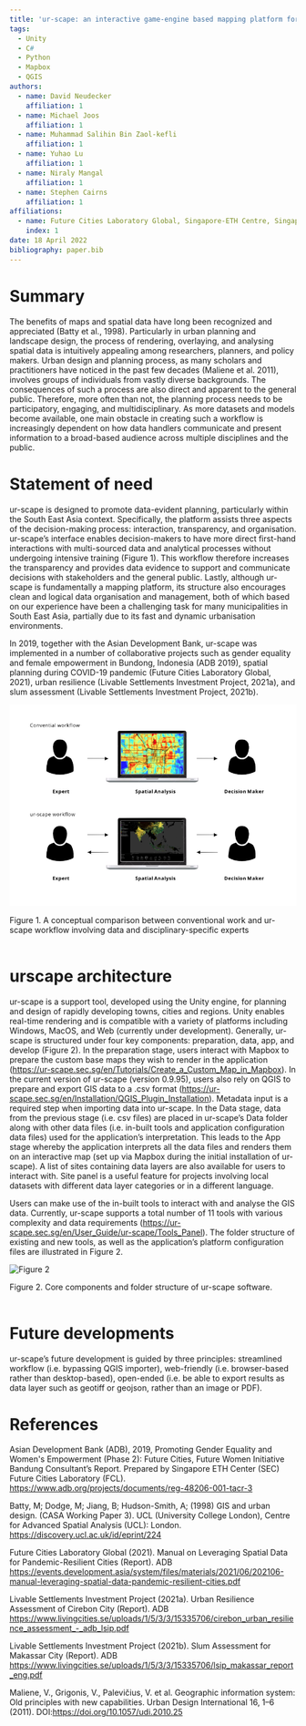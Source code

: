 ```yaml
---
title: 'ur-scape: an interactive game-engine based mapping platform for urban planning and design'
tags:
  - Unity
  - C#
  - Python
  - Mapbox
  - QGIS
authors:
  - name: David Neudecker
    affiliation: 1
  - name: Michael Joos
    affiliation: 1
  - name: Muhammad Salihin Bin Zaol-kefli
    affiliation: 1
  - name: Yuhao Lu
    affiliation: 1
  - name: Niraly Mangal
    affiliation: 1
  - name: Stephen Cairns
    affiliation: 1
affiliations:
  - name: Future Cities Laboratory Global, Singapore-ETH Centre, Singapore
    index: 1
date: 18 April 2022
bibliography: paper.bib
---
```


# Summary

The benefits of maps and spatial data have long been recognized and appreciated (Batty et al., 1998). Particularly in urban planning and landscape design, the process of rendering, overlaying, and analysing spatial data is intuitively appealing among researchers, planners, and policy makers. Urban design and planning process, as many scholars and practitioners have noticed in the past few decades (Maliene et al. 2011), involves groups of individuals from vastly diverse backgrounds. The consequences of such a process are also direct and apparent to the general public. Therefore, more often than not, the planning process needs to be participatory, engaging, and multidisciplinary.  As more datasets and models become available, one main obstacle in creating such a workflow is increasingly dependent on how data handlers communicate and present information to a broad-based audience across multiple disciplines and the public.

# Statement of need

ur-scape is designed to promote data-evident planning, particularly within the South East Asia context. Specifically, the platform assists three aspects of the decision-making process: interaction, transparency, and organisation. ur-scape’s interface enables decision-makers to have more direct first-hand interactions with multi-sourced data and analytical processes without undergoing intensive training (Figure 1). This workflow therefore increases the transparency and provides data evidence to support and communicate decisions with stakeholders and the general public. Lastly, although ur-scape is fundamentally a mapping platform, its structure also encourages clean and logical data organisation and management, both of which based on our experience have been a challenging task for many municipalities in South East Asia, partially due to its fast and dynamic urbanisation environments. 

In 2019, together with the Asian Development Bank, ur-scape was implemented in a number of collaborative projects such as gender equality and female empowerment in Bundong, Indonesia (ADB 2019), spatial planning during COVID-19 pandemic (Future Cities Laboratory Global, 2021), urban resilience (Livable Settlements Investment Project, 2021a), and slum assessment (Livable Settlements Investment Project, 2021b).

![Figure 1](1.png)
<figcaption>Figure 1. A conceptual comparison between conventional work and ur-scape workflow involving data and disciplinary-specific experts</figcaption><br>

# urscape architecture

ur-scape is a support tool, developed using the Unity engine, for planning and design of rapidly developing towns, cities and regions. Unity enables real-time rendering and is compatible with a variety of platforms including Windows, MacOS, and Web (currently under development). 
Generally, ur-scape is structured under four key components: preparation, data, app, and develop (Figure 2). In the preparation stage, users interact with Mapbox to prepare the custom base maps they wish to render in the application (https://ur-scape.sec.sg/en/Tutorials/Create_a_Custom_Map_in_Mapbox). In the current version of ur-scape (version 0.9.95), users also rely on QGIS to prepare and export GIS data to a .csv format (https://ur-scape.sec.sg/en/Installation/QGIS_Plugin_Installation). Metadata input is a required step when importing data into ur-scape. In the Data stage, data from the previous stage (i.e. csv files) are placed in ur-scape’s Data folder along with other data files (i.e. in-built tools and application configuration data files) used for the application’s interpretation. This leads to the App stage whereby the application interprets all the data files and renders them on an interactive map (set up via Mapbox during the initial installation of ur-scape). A list of sites containing data layers are also available for users to interact with. Site panel is a useful feature for projects involving local datasets with different data layer categories or in a different language. 
 
Users can make use of the in-built tools to interact with and analyse the GIS data. Currently, ur-scape supports a total number of 11 tools with various complexity and data requirements (https://ur-scape.sec.sg/en/User_Guide/ur-scape/Tools_Panel). The folder structure of existing and new tools, as well as the application’s platform configuration files are illustrated in Figure 2.

![Figure 2](2.png)
<figcaption>Figure 2. Core components and folder structure of ur-scape software.</figcaption><br>

# Future developments

ur-scape’s future development is guided by three principles: streamlined workflow (i.e. bypassing QGIS importer), web-friendly (i.e. browser-based rather than desktop-based), open-ended (i.e. be able to export results as data layer such as geotiff or geojson, rather than an image or PDF).

# References

Asian Development Bank (ADB), 2019, Promoting Gender Equality and Women's Empowerment (Phase 2): Future Cities, Future Women Initiative Bandung Consultant’s Report. Prepared by  Singapore ETH Center (SEC) Future Cities Laboratory (FCL). https://www.adb.org/projects/documents/reg-48206-001-tacr-3

Batty, M; Dodge, M; Jiang, B; Hudson-Smith, A; (1998) GIS and urban design. (CASA Working Paper 3). UCL (University College London), Centre for Advanced Spatial Analysis (UCL): London. https://discovery.ucl.ac.uk/id/eprint/224

Future Cities Laboratory Global (2021). Manual on Leveraging Spatial Data for Pandemic-Resilient Cities (Report). ADB
https://events.development.asia/system/files/materials/2021/06/202106-manual-leveraging-spatial-data-pandemic-resilient-cities.pdf

Livable Settlements Investment Project (2021a). Urban Resilience Assessment of Cirebon City (Report). ADB
https://www.livingcities.se/uploads/1/5/3/3/15335706/cirebon_urban_resilience_assessment_-_adb_lsip.pdf

Livable Settlements Investment Project (2021b). Slum Assessment for Makassar City (Report). ADB
https://www.livingcities.se/uploads/1/5/3/3/15335706/lsip_makassar_report_eng.pdf

Maliene, V., Grigonis, V., Palevičius, V. et al. Geographic information system: Old principles with new capabilities. Urban Design International 16, 1–6 (2011). DOI:https://doi.org/10.1057/udi.2010.25

